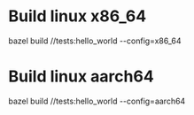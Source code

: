 # Build linux x86_64
bazel build //tests:hello_world --config=x86_64

# Build linux aarch64
bazel build //tests:hello_world --config=aarch64